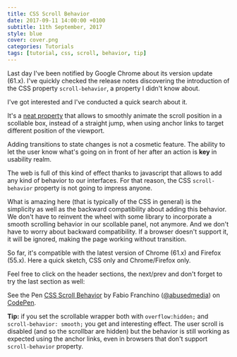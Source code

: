 ```yaml
---
title: CSS Scroll Behavior
date: 2017-09-11 14:00:00 +0100
subtitle: 11th September, 2017
style: blue
cover: cover.png
categories: Tutorials
tags: [tutorial, css, scroll, behavior, tip]
---
```


Last day I've been notified by Google Chrome about its version update (61.x). I've quickly checked the release notes discovering the introduction of the CSS property `scroll-behavior`, a property I didn't know about.

I've got interested and I've conducted a quick search about it.

It's a [neat property](https://developer.mozilla.org/en-US/docs/Web/CSS/scroll-behavior) that allows to smoothly animate the scroll position in a scollable box, instead of a straight jump, when using anchor links to target different position of the viewport.

Adding transitions to state changes is not a cosmetic feature. The ability to let the user know what's going on in front of her after an action is **key** in usability realm.

The web is full of this kind of effect thanks to javascript that allows to add any kind of behavior to our interfaces. For that reason, the CSS `scroll-behavior` property is not going to impress anyone.

What is amazing here (that is typically of the CSS in general) is the simplicity as well as the backward compatibility about adding this behavior. We don't have to reinvent the wheel with some library to incorporate a smooth scrolling behavior in our scollable panel, not anymore. And we don't have to worry about backward compatibility. If a browser doesn't support it, it will be ignored, making the page working without transition.

So far, it's compatible with the latest version of Chrome (61.x) and Firefox (55.x). Here a quick sketch, CSS only and Chrome/Firefox only.

Feel free to click on the header sections, the next/prev and don't forget to try the last section as well:

<p data-height="365" data-theme-id="light" data-slug-hash="qPWdwO" data-default-tab="result" data-user="abusedmedia" data-embed-version="2" data-pen-title="CSS Scroll Behavior" class="codepen">See the Pen <a href="https://codepen.io/abusedmedia/pen/qPWdwO/">CSS Scroll Behavior</a> by Fabio Franchino (<a href="https://codepen.io/abusedmedia">@abusedmedia</a>) on <a href="https://codepen.io">CodePen</a>.</p>
<script async src="https://production-assets.codepen.io/assets/embed/ei.js"></script>

**Tip:** if you set the scrollable wrapper both with `overflow:hidden;` and `scroll-behavior: smooth;` you get and interesting effect. The user scroll is disabled (and so the scrollbar are hidden) but the behavior is still working as expected using the anchor links, even in browsers that don't support `scroll-behavior` property.